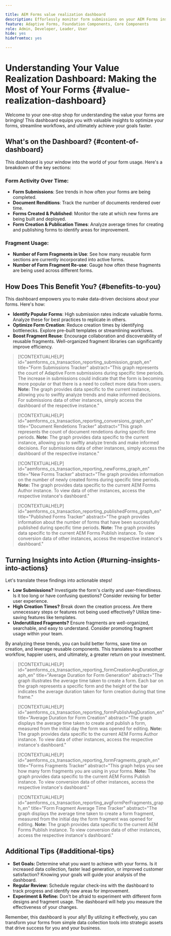 ```yaml
---

title: AEM Forms value realization dashboard
description: Efforlessly monitor form submissions on your AEM Forms instances with our intuitive tracking dashboard. 
feature: Adaptive Forms, Foundation Components, Core Components
role: Admin, Developer, Leader, User
hide: yes
hidefromtoc: yes

---
```


# Understanding Your Value Realization Dashboard: Making the Most of Your Forms {#value-realization-dashboard}

Welcome to your one-stop shop for understanding the value your forms are bringing! This dashboard equips you with valuable insights to optimize your forms, streamline workflows, and ultimately achieve your goals faster.

## What's on the Dashboard? {#content-of-dashboard}

This dashboard is your window into the world of your form usage. Here's a breakdown of the key sections:

### Form Activity Over Time:

* **Form Submissions**: See trends in how often your forms are being completed.
* **Document Renditions**: Track the number of documents rendered over time.
* **Forms Created & Published**: Monitor the rate at which new forms are being built and deployed.
* **Form Creation & Publication Times**: Analyze average times for creating and publishing forms to identify areas for improvement.

### Fragment Usage:

* **Number of Form Fragments in Use**: See how many reusable form sections are currently incorporated into active forms.
* **Number of Form Fragment Re-use**: Gauge how often these fragments are being used across different forms.


## How Does This Benefit You? {#benefits-to-you}

This dashboard empowers you to make data-driven decisions about your forms. Here's how:

* **Identify Popular Forms**: High submission rates indicate valuable forms. Analyze these for best practices to replicate in others.
* **Optimize Form Creation**: Reduce creation times by identifying bottlenecks. Explore pre-built templates or streamlining workflows.
* **Boost Fragment Reuse**: Encourage collaboration and discoverability of reusable fragments. Well-organized fragment libraries can significantly improve efficiency.

>[!CONTEXTUALHELP]
>id="aemforms_cs_transaction_reporting_submission_graph_en"
>title="Form Submissions Tracker"
>abstract="This graph represents the count of Adaptive Form submissions during specific time periods. The increase in submissions could indicate that the form is becoming more popular or that there is a need to collect more data from users. **Note:** The graph provides data specific to the current instance, allowing you to swiftly analyze trends and make informed decisions. For submissions data of other instances, simply access the dashboard of the respective instance."

>[!CONTEXTUALHELP]
>id="aemforms_cs_transaction_reporting_conversions_graph_en"
>title="Document Rendetions  Tracker"
>abstract="This graph represents the count of document rendetions during specific time periods. **Note:** The graph provides data specific to the current instance, allowing you to swiftly analyze trends and make informed decisions. For submissions data of other instances, simply access the dashboard of the respective instance."

>[!CONTEXTUALHELP]
>id="aemforms_cs_transaction_reporting_newForms_graph_en"
>title="New Forms Tracker"
>abstract="The graph provides information on the number of newly created forms during specific time periods. **Note:** The graph provides data specific to the current AEM Forms Author instance. To view data of other instances, access the respective instance's dashboard."

>[!CONTEXTUALHELP]
>id="aemforms_cs_transaction_reporting_publishedForms_graph_en"
>title="Published Forms Tracker"
>abstract="The graph provides information about the number of forms that have been successfully published during specific time periods. **Note:** The graph provides data specific to the current AEM Forms Publish instance. To view conversion data of other instances, access the respective instance's dashboard."


## Turning Insights into Action {#turning-insights-into-actions}

Let's translate these findings into actionable steps!

* **Low Submissions?** Investigate the form's clarity and user-friendliness. Is it too long or have confusing questions? Consider revising for better user experience.
* **High Creation Times?** Break down the creation process. Are there unnecessary steps or features not being used effectively? Utilize time-saving features like templates.
* **Underutilized Fragments?** Ensure fragments are well-organized, searchable, and easy to understand. Consider promoting fragment usage within your team.

By analyzing these trends, you can build better forms, save time on creation, and leverage reusable components. This translates to a smoother workflow, happier users, and ultimately, a greater return on your investment.

>[!CONTEXTUALHELP]
>id="aemforms_cs_transaction_reporting_formCreationAvgDuration_graph_en"
>title="Average Duration for Form Generation"
>abstract="The graph illustrates the average time taken to create a form. Each bar on the graph represents a specific form and the height of the bar indicates the average duration taken for form creation during that time frame."

>[!CONTEXTUALHELP]
>id="aemforms_cs_transaction_reporting_formPublishAvgDuration_en"
>title="Average Duration for Form Creation"
>abstract="The graph displays the average time taken to create and publish a form, measured from the initial day the form was opened for editing. **Note:** The graph provides data specific to the current AEM Forms Author instance. To view data of other instances, access the respective instance's dashboard."


>[!CONTEXTUALHELP]
>id="aemforms_cs_transaction_reporting_formFragments_graph_en"
>title="Forms Fragments Tracker"
>abstract="This graph helps you see how many form fragments you are using in your forms. **Note:** The graph provides data specific to the current AEM Forms Publish instance. To view conversion data of other instances, access the respective instance's dashboard."

>[!CONTEXTUALHELP]
>id="aemforms_cs_transaction_reporting_avgFormPerFragments_graph_en"
>title="Form Fragment Average Time Tracker"
>abstract="The graph displays the average time taken to create a form fragment, measured from the initial day the form fragment was opened for editing. **Note:** The graph provides data specific to the current AEM Forms Publish instance. To view conversion data of other instances, access the respective instance's dashboard."


## Additional Tips {#additional-tips}

* **Set Goals:** Determine what you want to achieve with your forms. Is it increased data collection, faster lead generation, or improved customer satisfaction? Knowing your goals will guide your analysis of the dashboard.
* **Regular Review:** Schedule regular check-ins with the dashboard to track progress and identify new areas for improvement.
* **Experiment & Refine:** Don't be afraid to experiment with different form designs and fragment usage. The dashboard will help you measure the effectiveness of your changes.

Remember, this dashboard is your ally! By utilizing it effectively, you can transform your forms from simple data collection tools into strategic assets that drive success for you and your business.
